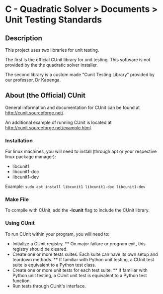 
# C - Quadratic Solver > Documents > Unit Testing Standards

## Description
This project uses two libraries for unit testing.

The first is the official CUnit library for unit testing. This software is not provided by the the quadratic solver installer.

The second library is a custom made "Cunit Testing Library" provided by our professor, Dr Kapenga.

## About (the Official) CUnit
General information and documentation for CUnit can be found at http://cunit.sourceforge.net/.

An additional example of running CUnit is located at http://cunit.sourceforge.net/example.html.

### Installation
For linux machines, you will need to install (through apt or your respective linux package manager):
* libcunit1
* libcunit1-doc
* libcunit1-dev

Example: ``sudo apt install libcunit1 libcunit1-doc libcunit1-dev``

### Make File
To compile with CUnit, add the **-lcunit** flag to include the CUnit library.

### Using CUnit
To run CUnit within your program, you will need to:
* Initialize a CUnit registry.
** On major failure or program exit, this registry should be cleared.
* Create one or more tests suites. Each suite can have its own setup and teardown methods.
** If familiar with Python unit testing, a CUnit test suite is equivalent to a Python test class.
* Create one or more unit tests for each test suite.
** If familiar with Python unit testing, a CUnit unit test is equivalent to a Python test function.
* Run tests through CUnit's interface.

